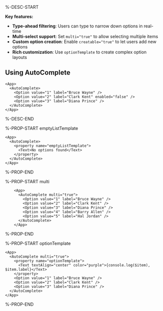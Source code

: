 %-DESC-START

**Key features:**
- **Type-ahead filtering**: Users can type to narrow down options in real-time
- **Multi-select support**: Set `multi="true"` to allow selecting multiple items
- **Custom option creation**: Enable `creatable="true"` to let users add new options
- **Rich customization**: Use `optionTemplate` to create complex option layouts

## Using AutoComplete

```xmlui-pg copy display height="200px" name="Example: Using AutoComplete"
<App>
  <AutoComplete>
    <Option value="1" label="Bruce Wayne" />
    <Option value="2" label="Clark Kent" enabled="false" />
    <Option value="3" label="Diana Prince" />
  </AutoComplete>
</App>
```

%-DESC-END

%-PROP-START emptyListTemplate

```xmlui-pg copy display height="200px" name="Example: emptyListTemplate"
<App>
  <AutoComplete>
    <property name="emptyListTemplate">
      <Text>No options found</Text>
    </property>
  </AutoComplete>
</App>
```

%-PROP-END

%-PROP-START multi

```xmlui-pg copy display height="300px" name="Example: multi"
    <App>
      <AutoComplete multi="true">
        <Option value="1" label="Bruce Wayne" />
        <Option value="2" label="Clark Kent" />
        <Option value="3" label="Diana Prince" />
        <Option value="4" label="Barry Allen" />
        <Option value="5" label="Hal Jordan" />
      </AutoComplete>
    </App>
```

%-PROP-END

%-PROP-START optionTemplate

```xmlui-pg copy display height="300px" name="Example: optionTemplate"
<App>
  <AutoComplete multi="true">
    <property name="optionTemplate">
      <Text textAlign="center" color="purple">{console.log($item), $item.label}</Text>
    </property>
    <Option value="1" label="Bruce Wayne" />
    <Option value="2" label="Clark Kent" />
    <Option value="3" label="Diana Prince" />
  </AutoComplete>
</App>
```

%-PROP-END
